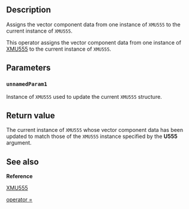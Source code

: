 ## Description

Assigns the vector component data from one instance of `XMU555` to the current
instance of `XMU555`.

This operator assigns the vector component data from one instance of [XMU555](https://learn.microsoft.com/windows/win32/api/directxpackedvector/ns-directxpackedvector-xmu555) to the current instance of `XMU555`.

## Parameters

### `unnamedParam1`

Instance of `XMU555` used to update the current `XMU555` structure.

## Return value

The current instance of `XMU555` whose vector component data has been
updated to match those of the `XMU555` instance specified by the
**U555** argument.

## See also

**Reference**

[XMU555](https://learn.microsoft.com/windows/win32/api/directxpackedvector/ns-directxpackedvector-xmu555)

[operator =](https://msdn.microsoft.com/f2deb13c-c389-461e-aba7-2520b454d46e)